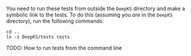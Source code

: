 You need to run these tests from outside the `DeepKS` directory and make a symbolic link to the tests. To do this (assuming you *are* in the `DeepKS` directory), run the following commands:
```{bash}
cd ..
ln -s DeepKS/tests tests
```

TODO: How to run tests from the command line